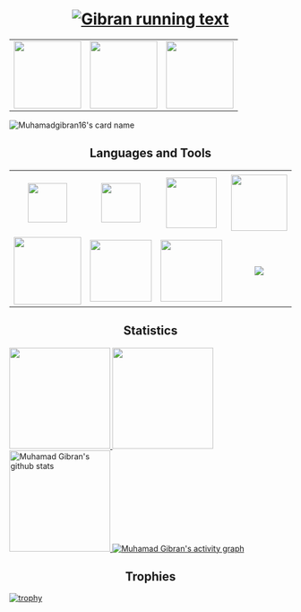 <h1 align="center">
  <a href="https://git.io/typing-svg">
    <img src="https://readme-typing-svg.herokuapp.com/?lines=Hi+There!+👋;I+am+Muhamad+Gibran;Welcome+to+My+Profile;Nice+to+Meet+You!&center=true&size=28" alt="Gibran running text"/>
  </a>
</h1>
<table width="100" align='center'>
<tr>
    <td align='center' width="120">
        <a href="mailto:muhamadgibran2333@gmail.com"><img src="https://www.vectorlogo.zone/logos/gmail/gmail-ar21.svg" width="120"></a>
    </td>
    <td align='center' width="120">
        <a href="https://www.instagram.com/muhamadgibran_/"><img src="https://www.vectorlogo.zone/logos/instagram/instagram-ar21.svg" width="120"></a>
    </td>
    <td align='center' width="120">
        <a href="https://www.linkedin.com/in/muhamad-gibran-al-mumbait/"><img src="https://www.vectorlogo.zone/logos/linkedin/linkedin-ar21.svg" width="120"></a>
    </td>
</tr>
</table>

![Muhamadgibran16's card name](https://cardivo.vercel.app/api?name=Muhamad%20Gibran&description=<b>Backend%20Engineer%20Enthusiast%20</b><br/>%20&image=https://raw.githubusercontent.com/muhamadgibran16/muhamadgibran16/main/ReadyPlayerMe-Avatar.png?v=4&fontColor=%23ffffff&backgroundColor=%232A272A&iconColor=%23fff&pattern=iLikeFood&colorPattern=%23000)


<h2 align='center'>Languages and Tools</h2>
<table width="100">
<tr>
    <td align='center' width="190" height="30">
        <img src="https://api.iconify.design/vscode-icons/file-type-js-official.svg" width="70">
    </td>
    <td align='center' width="190" height="30">
        <img src="https://api.iconify.design/vscode-icons/file-type-ts-official.svg" width="70">
    </td>
    <td align='center' width="190">
        <img src="https://api.iconify.design/logos/nodejs.svg" width="90">
    </td>
    <td align='center'  width="190">
        <img src="https://api.iconify.design/devicon/express-wordmark.svg" width="100">
    </td>
    <td align='center' width="190">
        <img src="https://api.iconify.design/devicon/mysql-wordmark.svg" width="90">
    </td>
    <td align='center' width="190">
        <img src="https://api.iconify.design/devicon/sequelize-wordmark.svg" width="110">
    </td>
    <td align='center'  width="190">
        <img src="https://www.vectorlogo.zone/logos/mongodb/mongodb-ar21.svg">
    </td>
    <td align='center' width="190">
        <img src="https://www.vectorlogo.zone/logos/reactjs/reactjs-ar21.svg">
    </td>
</tr>
<tr>
    <td align='center'>
        <img src="https://github.com/prplx/svg-logos/blob/master/svg/redux.svg" width="120">
    </td>
     <td align='center' width="190">
        <img src="https://www.vectorlogo.zone/logos/python/python-ar21.svg" width="110">
    </td>
    <td align='center'  width="190">
        <img src="https://api.iconify.design/devicon/flask-wordmark.svg" width="110">
    </td>
    <td align='center' width="190">
        <img src="https://www.vectorlogo.zone/logos/google_cloud/google_cloud-ar21.svg">
    </td>
    <td align='center'>
        <img src="https://www.vectorlogo.zone/logos/figma/figma-ar21.svg">
    </td>
    <td align='center'>
        <img src="https://api.iconify.design/devicon/php.svg" width="90">
    </td>
    <td align='center'>
        <img src="https://api.iconify.design/devicon/bootstrap-wordmark.svg" width="70">
    </td>
</tr>
</table>
<!--
### About Me
- 🌱 I’m currently learning Web Development and UI/UX Design
- 📫 How to reach me  <a href="https://www.linkedin.com/in/muhamad-gibran-al-mumbait-232a85250/">
    <img src="https://img.shields.io/badge/LinkedIn-blue?style=for-the-badge&logo=linkedin&logoColor=white" alt="LinkedIn Badge"/>
  </a>
    Let's Be Friend
- 👯 I’m looking to collaborate on any project
- 💬 Ask me about anything
- 😄 Pronouns: He/Him
- ⚡ Fun fact: ...?
-->


<h2 align="center"> Statistics </h2>
<div align="let">
  <!-- <p align="left"> -->
  <a href="https://github.com/muhamadgibran16">
    <img height="180em" src="https://github-readme-stats-eight-theta.vercel.app/api?username=muhamadgibran16&show_icons=true&theme=algolia&include_all_commits=true&count_private=true"/>
    <img height="180em" src="https://github-readme-stats-eight-theta.vercel.app/api/top-langs/?username=muhamadgibran16&layout=compact&langs_count=8&theme=algolia"/>
    <img  height="180em" src="https://github-readme-streak-stats.herokuapp.com/?user=muhamadgibran16&theme=algolia&currStreakNum=fe8dab&currStreakLabel=fe8dab" alt="Muhamad Gibran's github stats" />
    <img src="https://github-readme-activity-graph.vercel.app/graph?username=muhamadgibran16&theme=react-dark&hide_border=false" alt="Muhamad Gibran's activity graph" />
  </a>
  

<!--</p>-->

  <!--<a href="https://github.com/muhamadgibran16/github-readme-stats">
    <img src="https://github-readme-stats.vercel.app/api?username=muhamadgibran16&show_icons=true&include_all_commits=true&theme=algolia" alt="Muhamad Gibran's github Statistic's" width="440x" />
  </a>-->
  

</div>



<h2 align="center"> Trophies </h2>

[![trophy](https://github-profile-trophy.vercel.app/?username=muhamadgibran16&theme=algolia&column=9&margin-w=20)](https://github.com/muhamadgibran16/github-profile-trophy)



